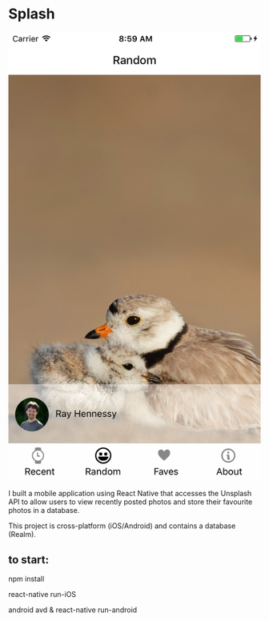 # Splash

![Alt text](./screenshots/splash.png "Splash")

I built a mobile application using React Native that accesses the Unsplash API to allow users to view recently 
posted photos and store their favourite photos in a database.

This project is cross-platform (iOS/Android) and contains a database (Realm).

## to start:

npm install

react-native run-iOS

android avd & react-native run-android